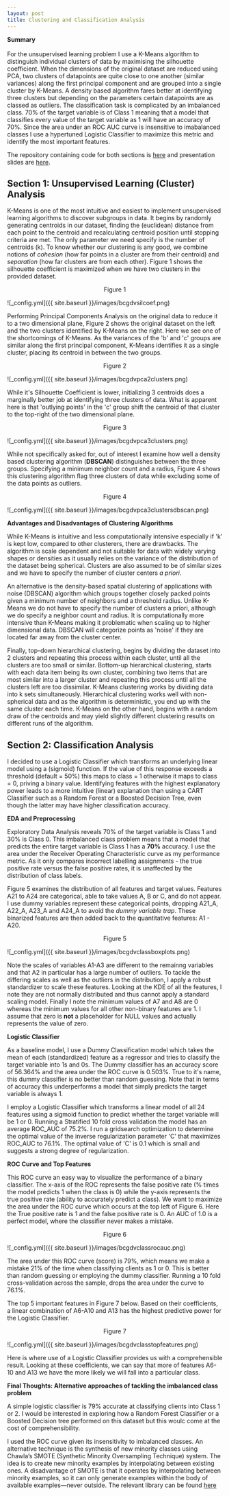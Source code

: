 ```yaml
---
layout: post
title: Clustering and Classification Analysis
---
```



**Summary**  <br />  <br /> For the unsupervised learning problem I use a K-Means algorithm to distinguish individual clusters of data by maximising the silhouette coefficient. When the dimensions of the original dataset are reduced using PCA, two clusters of datapoints are quite close to one another (similar variances) along the first principal component and are grouped into a single cluster by K-Means. A density based algorithm fares better at identifying three clusters but depending on the parameters certain datapoints are as classed as outliers. The classification task is complicated by an imbalanced class. 70% of the target variable is of Class 1 meaning that a model that classifies every value of the target variable as 1 will have an accuracy of 70%. Since the area under an ROC AUC curve is insensitive to imabalanced classes I use a hypertuned Logistic Classifier to maximize this metric and identify the most important features.

The repository containing code for both sections is [here](https://github.com/factorwonk/bcgdv) and presentation slides are [here]().

## Section 1: Unsupervised Learning (Cluster) Analysis

K-Means is one of the most intuitive and easiest to implement unsupervised learning algorithms to discover subgroups in data. It begins by randomly generating centroids in our dataset, finding the (euclidean) distance from each point to the centroid and recalculating centroid position until stopping criteria are met. The only parameter we need specify is the number of centroids (k). To know whether our clustering is any good, we combine notions of *cohesion* (how far points in a cluster are from their centroid) and *separation* (how far clusters are from each other). Figure 1 shows the silhouette coefficient is maximized when we have two clusters in the provided dataset.

<p align="center">
Figure 1
</p>
![_config.yml]({{ site.baseurl }}/images/bcgdvsilcoef.png)

Performing Principal Components Analysis on the original data to reduce it to a two dimensional plane, Figure 2 shows the original dataset on the left and the two clusters identified by K-Means on the right. Here we see one of the shortcomings of K-Means. As the variances of the 'b' and 'c' groups are similar along the first principal component, K-Means identifies it as a single cluster, placing its centroid in between the two groups.

<p align="center">
Figure 2
</p>
![_config.yml]({{ site.baseurl }}/images/bcgdvpca2clusters.png)

While it's Silhouette Coefficient is lower, initializing 3 centroids does a marginally better job at identifying three clusters of data. What is apparent here is that 'outlying points' in the 'c' group shift the centroid of that cluster to the top-right of the two dimensional plane.

<p align="center">
Figure 3
</p>
![_config.yml]({{ site.baseurl }}/images/bcgdvpca3clusters.png)

While not specifically asked for, out of interest I examine how well a density based clustering algorithm (**DBSCAN**) distinguishes between the three groups. Specifying a minimum neighbor count and a radius, Figure 4 shows this clustering algorithm flag three clusters of data while excluding some of the data points as outliers.

<p align="center">
Figure 4
</p>
![_config.yml]({{ site.baseurl }}/images/bcgdvpca3clustersdbscan.png) 

**Advantages and Disadvantages of Clustering Algorithms**

While K-Means is intuitive and less computationally intensive especially if 'k' is kept low, compared to other clusterers, there are drawbacks. The algorithm is scale dependent and not suitable for data with widely varying shapes or densities as it usually relies on the variance of the distribution of the dataset being spherical. Clusters are also assumed to be of similar sizes and we have to specify the number of cluster centers *a priori*.

An alternative is the density-based spatial clustering of applications with noise (DBSCAN) algorithm which groups together closely packed points given a minimum number of neighbors and a threshold radius. Unlike K-Means we do not have to specify the number of clusters a priori, although we do specify a neighbor count and radius. It is computationally more intensive than K-Means making it problematic when scaling up to higher dimensional data. DBSCAN will categorize points as 'noise' if they are located far away from the cluster center.

Finally, top-down hierarchical clustering, begins by dividing the dataset into 2 clusters and repeating this process within each cluster, until all the clusters are too small or similar. Bottom-up hierarchical clustering, starts with each data item being its own cluster, combining two items that are most similar into a larger cluster and repeating this process until all the clusters left are too dissimilar. K-Means clustering works by dividing data into k sets simultaneously. Hierarchical clustering works well with non-spherical data and as the algorithm is deterministic, you end up with the same cluster each time. K-Means on the other hand, begins with a random draw of the centroids and may yield slightly different clustering results on different runs of the algorithm.

## Section 2: Classification Analysis

I decided to use a Logistic Classifier which transforms an underlying linear model using a (sigmoid) function. If the value of this response exceeds a threshold (default = 50%) this maps to class = 1 otherwise it maps to class = 0, priving a binary value. Identifying features with the highest explanatory power leads to a more intuitive (linear) explanation than using a CART Classifier such as a Random Forest or a Boosted Decision Tree, even though the latter may have higher classification accuracy.

**EDA and Preprocessing**

Exploratory Data Analysis reveals 70% of the target variable is Class 1 and 30% is Class 0. This imbalanced class problem means that a model that predicts the entire target variable is Class 1 has a **70%** accuracy. I use the area under the Receiver Operating Characteristic curve as my performance metric. As it only compares incorrect labelling assignments - the true positive rate versus the false positive rates, it is unaffected by the distribution of class labels.

Figure 5 examines the distribution of all features and target values. Features A21 to A24 are categorical, able to take values A, B or C, and do not appear. I use dummy variables represent these categorical points, dropping A21_A, A22_A, A23_A and A24_A to avoid the *dummy variable trap*. These binarized features are then added back to the quantitative features: A1 - A20. 

<p align="center">
Figure 5
</p>
![_config.yml]({{ site.baseurl }}/images/bcgdvclassboxplots.png) 

Note the scales of variables A1-A3 are different to the remainng variables and that A2 in particular has a large number of outliers. To tackle the differing scales as well as the outliers in the distribution, I apply a robust standardizer to scale these features. Looking at the KDE of all the features, I note they are not normally distributed and thus cannot apply a standard scaling model. Finally I note the minimum values of A7 and A8 are 0 whereas the minimum values for all other non-binary features are 1. I assume that zero is **not** a placeholder for NULL values and actually represents the value of zero.

**Logistic Classifier**

As a baseline model, I use a Dummy Classification model which takes the mean of each (standardized) feature as a regressor and tries to classify the target variable into 1s and 0s. The Dummy classifier has an accuracy score of 56.364% and the area under the ROC curve is 0.503%. True to it's name, this dummy classifier is no better than random guessing. Note that in terms of accuracy this underperforms a model that simply predicts the target variable is always 1.

I employ a Logistic Classifier which transforms a linear model of all 24 features using a sigmoid function to predict whether the target variable will be 1 or 0. Running a Stratified 10 fold cross validation the model has an average ROC_AUC of 75.2%. I run a gridsearch optimization to determine the optimal value of the inverse regularization parameter 'C' that maximizes ROC_AUC to 76.1%. The optimal value of 'C' is 0.1 which is small and suggests a strong degree of regularization.

**ROC Curve and Top Features**

This ROC curve an easy way to visualize the performance of a binary classifier. The x-axis of the ROC represents the false positive rate (% times the model predicts 1 when the class is 0) while the y-axis represents the true positive rate (ability to accurately predict a class). We want to maximize the area under the ROC curve which occurs at the top left of Figure 6. Here the True positive rate is 1 and the false positive rate is 0. An AUC of 1.0 is a perfect model, where the classifier never makes a mistake.

<p align="center">
Figure 6
</p>
![_config.yml]({{ site.baseurl }}/images/bcgdvclassrocauc.png) 

The area under this ROC curve (score) is 79%, which means we make a mistake 21% of the time when classifying clients as 1 or 0. This is better than random guessing or employing the dummy classifier. Running a 10 fold cross-validation across the sample, drops the area under the curve to 76.1%. 

The top 5 important features in Figure 7 below. Based on their coefficients, a linear combination of A6-A10 and A13 has the highest predictive power for the Logistic Classifier.

<p align="center">
Figure 7
</p>
![_config.yml]({{ site.baseurl }}/images/bcgdvclasstopfeatures.png) 

Here is where use of a Logistic Classifier provides us with a comprehensible result. Looking at these coefficients, we can say that more of features A6-10 and A13 we have the more likely we will fall into a particular class.

**Final Thoughts: Alternative approaches of tackling the imbalanced class problem**

A simple logistic classifier is 79% accurate at classifying clients into Class 1 or 2. I would be interested in exploring how a Random Forest Classifier or a Boosted Decision tree performed on this dataset but this woulc come at the cost of comprehensibility. 

I used the ROC curve given its insensitivity to imbalanced classes. An alternative technique is the synthesis of new minority classes using Chawla’s SMOTE (Synthetic Minority Oversampling Technique) system. The idea is to create new minority examples by interpolating between existing ones. A disadvantage of SMOTE is that it operates by interpolating between minority examples, so it can only generate examples within the body of available examples—never outside. The relevant library can be found [here](https://github.com/scikit-learn-contrib/imbalanced-learn)
